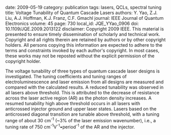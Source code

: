date: 2009-05-19
category: publication
tags: lasers, QCLs, spectral tuning
title: Voltage Tunability of Quantum Cascade Lasers
authors: Y. Yao, Z.J. Liu, A.J. Hoffman, K.J. Franz, C.F. Gmachl
journal: IEEE Journal of Quantum Electronics
volume: 45
page: 730
local_id: JQE_YYao_0906
doi: 10.1109/JQE.2009.2013122
disclaimer: Copyright 2009 IEEE. This material is presented to ensure timely dissemination of scholarly and technical work. Copyright and all rights therein are retained by authors or by other copyright holders. All persons copying this information are expected to adhere to the terms and constraints invoked by each author's copyright. In most cases, these works may not be reposted without the explicit permission of the copyright holder.

The voltage tunability of three types of quantum cascade laser designs is
investigated. The tuning coefficients and tuning ranges of electroluminescence
and laser emission from all designs are measured and compared with the
calculated results. A reduced tunability was observed in all lasers above
threshold. This is attributed to the decrease of resistance across the laser
active region (AR) as the photon density increases. A resumed tunability high
above threshold occurs in all lasers with anticrossed injector ground and upper
laser states. Lasers based on the anticrossed diagonal transition are tunable
above threshold, with a tuning range of about 30 cm<sup>-1</sup> (~3% of the laser emission
wavenumber), i.e., a tuning rate of
750 cm<sup>-1</sup>V<sup>-1</sup>•period<sup>-1</sup> of the AR and the injector.